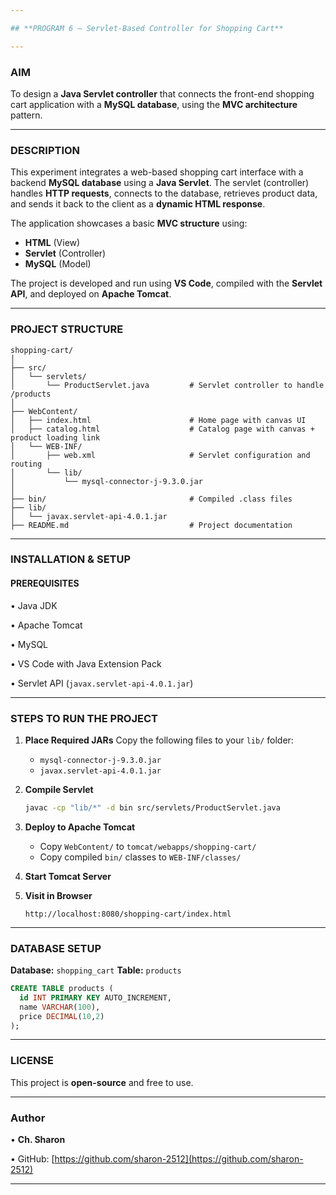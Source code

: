 ```yaml
---

## **PROGRAM 6 – Servlet-Based Controller for Shopping Cart**

---
```


### **AIM**

To design a **Java Servlet controller** that connects the front-end shopping cart application with a **MySQL database**, using the **MVC architecture** pattern.

---

### **DESCRIPTION**

This experiment integrates a web-based shopping cart interface with a backend **MySQL database** using a **Java Servlet**. The servlet (controller) handles **HTTP requests**, connects to the database, retrieves product data, and sends it back to the client as a **dynamic HTML response**.

The application showcases a basic **MVC structure** using:

* **HTML** (View)
* **Servlet** (Controller)
* **MySQL** (Model)

The project is developed and run using **VS Code**, compiled with the **Servlet API**, and deployed on **Apache Tomcat**.

---

### **PROJECT STRUCTURE**

```
shopping-cart/
│
├── src/
│   └── servlets/
│       └── ProductServlet.java         # Servlet controller to handle /products
│
├── WebContent/
│   ├── index.html                      # Home page with canvas UI
│   ├── catalog.html                    # Catalog page with canvas + product loading link
│   └── WEB-INF/
│       ├── web.xml                     # Servlet configuration and routing
│       └── lib/
│           └── mysql-connector-j-9.3.0.jar
│
├── bin/                                # Compiled .class files
├── lib/
│   └── javax.servlet-api-4.0.1.jar
├── README.md                           # Project documentation
```

---

### **INSTALLATION & SETUP**

#### **PREREQUISITES**

• Java JDK

• Apache Tomcat

• MySQL

• VS Code with Java Extension Pack

• Servlet API (`javax.servlet-api-4.0.1.jar`)

---

### **STEPS TO RUN THE PROJECT**

1. **Place Required JARs**
   Copy the following files to your `lib/` folder:

   * `mysql-connector-j-9.3.0.jar`
   * `javax.servlet-api-4.0.1.jar`

2. **Compile Servlet**

   ```bash
   javac -cp "lib/*" -d bin src/servlets/ProductServlet.java
   ```

3. **Deploy to Apache Tomcat**

   * Copy `WebContent/` to `tomcat/webapps/shopping-cart/`
   * Copy compiled `bin/` classes to `WEB-INF/classes/`

4. **Start Tomcat Server**

5. **Visit in Browser**

   ```
   http://localhost:8080/shopping-cart/index.html
   ```

---

### **DATABASE SETUP**

**Database:** `shopping_cart`
**Table:** `products`

```sql
CREATE TABLE products (
  id INT PRIMARY KEY AUTO_INCREMENT,
  name VARCHAR(100),
  price DECIMAL(10,2)
);

```

---

### **LICENSE**

This project is **open-source** and free to use.

---

### **Author**

• **Ch. Sharon**

• GitHub: [https://github.com/sharon-2512](https://github.com/sharon-2512)

---
